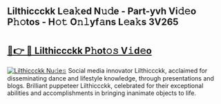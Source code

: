 ## Lilthiccckk L𝚎a𝚔ed N𝚞𝚍e - Part-yvh Vi𝚍𝚎o P𝚑𝚘tos - H𝚘𝚝 O𝚗𝚕yf𝚊ns L𝚎a𝚔s 3V265

# <h2><a href="http://kf72cyb.oniu.top/?m=Lilthiccckk">🔗👉 🔴 Lilthiccckk P𝚑ot𝚘𝚜 V𝚒d𝚎o</a></h2>

[![Lilthiccckk Nu𝚍e𝚜](https://i.imgur.com/0qMVB7G.gif)](http://kf72cyb.oniu.top/?m=Lilthiccckk)
Social media innovator Lilthiccckk, acclaimed for disseminating dance and lifestyle knowledge, through presentations and blogs. Brilliant puppeteer Lilthiccckk, celebrated for their exceptional abilities and accomplishments in bringing inanimate objects to life.  
